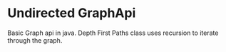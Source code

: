 # Undirected GraphApi
Basic Graph api in java.
Depth First Paths class uses recursion to iterate through the graph.
